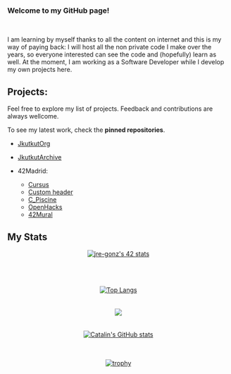 ### Welcome to my GitHub page!

<br>

I am learning by myself thanks to all the content on internet and this is my way of paying back: I will host all the non private code I make over the years, so everyone interested can see the code and (hopefully) learn as well. At the moment, I am working as a Software Developer while I develop my own projects here.

## Projects:
Feel free to explore my list of projects. Feedback and contributions are always wellcome.

To see my latest work, check the **pinned repositories**.

- [JkutkutOrg](https://github.com/jkutkutOrg)
- [JkutkutArchive](https://github.com/jkutkutArchive)


- 42Madrid:
	- [Cursus](https://github.com/Jkutkut/42Madrid-Cursus)
	- [Custom header](https://github.com/Jkutkut/custom_header)
	- [C_Piscine](https://github.com/Jkutkut/42Madrid-C_Piscine)
	- [OpenHacks](https://github.com/42Madrid-OpenHacks)
	- [42Mural](https://github.com/42Mural)

## My Stats

<div style="text-align:center">

[![jre-gonz's 42 stats](https://badge42.vercel.app/api/v2/cl1mdj8k9006109l506v3krpv/stats?cursusId=21&coalitionId=64)](https://github.com/JaeSeoKim/badge42)
  
<br>
  
<br>
  
<br>

<a href="https://github.com/anuraghazra/github-readme-stats">
  <img align="center" src="https://github-readme-stats.vercel.app/api/top-langs/?username=jkutkut&hide=HTML,G-code,scss,css,objective-c,roff,tex,makefile&theme=radical&langs_count=8" alt="Top Langs"/>
</a>

<br>
  
<br>
  
<br>
<a href="https://github.com/DenverCoder1/github-readme-streak-stats"><img src="https://github-readme-streak-stats.herokuapp.com/?user=jkutkut&theme=radical&sideNums=facc15&sideLabels=facc15&dates=facc15&hide_border=true" /></a>
  
<br>
  
<br>
  
<br>

<a href="https://github.com/anuraghazra/github-readme-stats">
  <img align="center" src="https://github-readme-stats.vercel.app/api?username=jkutkut&theme=radical&show_icons=true&hide=stars,prs" alt="Catalin's GitHub stats"/>
</a>

<br>

<br>

<br>

[![trophy](https://github-profile-trophy.vercel.app/?username=jkutkut&theme=onedark)](https://github.com/ryo-ma/github-profile-trophy)

</div>
